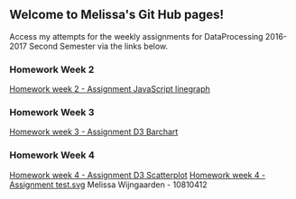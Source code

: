 ## Welcome to Melissa's Git Hub pages!

Access my attempts for the weekly assignments for DataProcessing 2016-2017 Second Semester via the links below.

### Homework Week 2
[Homework week 2 - Assignment JavaScript linegraph](https://github.com/MelissaMW2/DataProcessing/tree/master/Homework/Week-2/data3.html)

### Homework Week 3
[Homework week 3 - Assignment D3 Barchart](https://github.com/MelissaMW2/DataProcessing/tree/master/Homework/Week-3/barchart.html)

### Homework Week 4
[Homework week 4 - Assignment D3 Scatterplot](https://github.com/MelissaMW2/DataProcessing/blob/master/Homework/Week-4/scatterplot.html)
[Homework week 4 - Assignment test.svg](https://github.com/MelissaMW2/DataProcessing/blob/master/Homework/Week-4/test.svg)
Melissa Wijngaarden - 10810412

